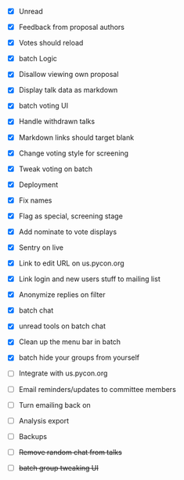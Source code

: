 - [x] Unread
- [x] Feedback from proposal authors
- [x] Votes should reload
- [x] batch Logic
- [x] Disallow viewing own proposal
- [x] Display talk data as markdown
- [x] batch voting UI
- [x] Handle withdrawn talks
- [x] Markdown links should target blank
- [x] Change voting style for screening 
- [x] Tweak voting on batch
- [x] Deployment
- [x] Fix names
- [x] Flag as special, screening stage
- [x] Add nominate to vote displays
- [x] Sentry on live
- [x] Link to edit URL on us.pycon.org
- [x] Link login and new users stuff to mailing list
- [x] Anonymize replies on filter
- [x] batch chat
- [x] unread tools on batch chat
- [x] Clean up the menu bar in batch
- [x] batch hide your groups from yourself
- [ ] Integrate with us.pycon.org
- [ ] Email reminders/updates to committee members
- [ ] Turn emailing back on
- [ ] Analysis export
- [ ] Backups
- [ ] ~~Remove random chat from talks~~
- [ ] ~~batch group tweaking UI~~


